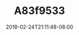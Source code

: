 ---
title: A83f9533
date: 2018-02-24T21:11:48-08:00
draft: false
location: Red Rock Canyon, NV
img_url: https://d17enza3bfujl8.cloudfront.net/a83f9533.jpg
original_fn: ""
tags:
- Red Rock Canyon, NV
- climbing

---